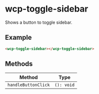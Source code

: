 # wcp-toggle-sidebar

Shows a button to toggle sidebar.

## Example

```html
<wcp-toggle-sidebar></wcp-toggle-sidebar>
```

## Methods

| Method              | Type       |
|---------------------|------------|
| `handleButtonClick` | `(): void` |

